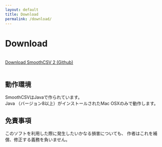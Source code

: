 ```yaml
---
layout: default
title: Download
permalink: /download/
---
```

 
Download
====
<br>
<a href="https://github.com/kohii/smoothcsv/releases/tag/v2.0.0-Alpha1" target="_blank">Download SmoothCSV 2 (Github)</a>
<br><br>

## 動作環境

SmoothCSVはJavaで作られています。  
Java （バージョン8以上）がインストールされたMac OSXのみで動作します。

## 免責事項

このソフトを利用した際に発生したいかなる損害についても、 作者はこれを補償、修正する義務を負いません。